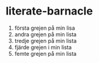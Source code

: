 # literate-barnacle
1. första grejen på min lisa 
2. andra grejen på min lista
3. tredje grejen på min lista 
4. fjärde grejen i min lista
5. femte grejen på min lista